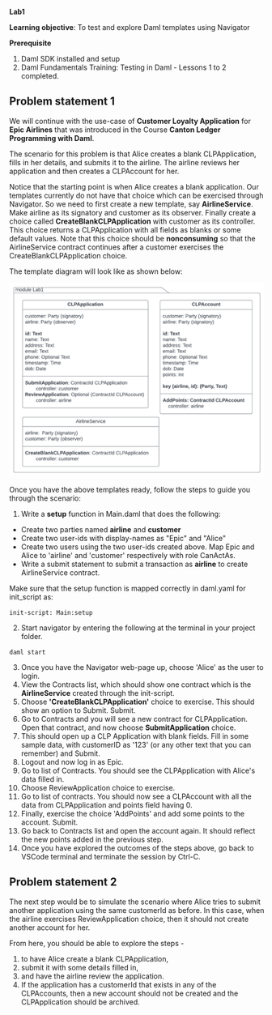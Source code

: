 **Lab1**

**Learning objective**: To test and explore Daml templates using Navigator

**Prerequisite**
1. Daml SDK installed and setup
2. Daml Fundamentals Training: Testing in Daml - Lessons 1 to 2 completed.

## Problem statement 1

We will continue with the use-case of **Customer Loyalty Application** for **Epic Airlines** that was introduced in the Course **Canton Ledger Programming with Daml**.

The scenario for this problem is that Alice creates a blank CLPApplication, fills in her details, and submits it to the airline. The airline reviews her application and then creates a CLPAccount for her. 

Notice that the starting point is when Alice creates a blank application. Our templates currently do not have that choice which can be exercised through Navigator. So we need to first create a new template, say **AirlineService**. Make airline as its signatory and customer as its observer. Finally create a choice called **CreateBlankCLPApplication** with customer as its controller. This choice returns a CLPApplication with all fields as blanks or some default values. Note that this choice should be **nonconsuming** so that the AirlineService contract continues after a customer exercises the CreateBlankCLPApplication choice. 

The template diagram will look like as shown below:

![Testing-Lab1-Templates](fundamentals-testing-lab1-Templates1.png)

Once you have the above templates ready, follow the steps to guide you through the scenario:

1. Write a **setup** function in Main.daml that does the following:

- Create two parties named **airline** and **customer**
- Create two user-ids with display-names as "Epic" and "Alice"
- Create two users using the two user-ids created above. Map Epic and Alice to 'airline' and 'customer' respectively with role CanActAs. 
- Write a submit statement to submit a transaction as **airline** to create AirlineService contract. 

Make sure that the setup function is mapped correctly in daml.yaml for init_script as:

```
init-script: Main:setup
```

2. Start navigator by entering the following at the terminal in your project folder.

```
daml start
```

3. Once you have the Navigator web-page up, choose 'Alice' as the user to login. 
4. View the Contracts list, which should show one contract which is the **AirlineService** created through the init-script. 
5. Choose **'CreateBlankCLPApplication'** choice to exercise. This should show an option to Submit. Submit.
6. Go to Contracts and you will see a new contract for CLPApplication. Open that contract, and now choose **SubmitApplication** choice.
5. This should open up a CLP Application with blank fields. Fill in some sample data, with customerID as '123' (or any other text that you can remember) and Submit.
6. Logout and now log in as Epic. 
7. Go to list of Contracts. You should see the CLPApplication with Alice's data filled in. 
8. Choose ReviewApplication choice to exercise. 
9. Go to list of contracts. You should now see a CLPAccount with all the data from CLPApplication and points field having 0.
10. Finally, exercise the choice 'AddPoints' and add some points to the account. Submit.
11. Go back to Contracts list and open the account again. It should reflect the new points added in the previous step. 
12. Once you have explored the outcomes of the steps above, go back to VSCode terminal and terminate the session by Ctrl-C.   

## Problem statement 2

The next step would be to simulate the scenario where Alice tries to submit another application using the same customerId as before. In this case, when the airline exercises ReviewApplication choice, then it should not create another account for her. 

From here, you should be able to explore the steps - 
1. to have Alice create a blank CLPApplication, 
2. submit it with some details filled in, 
3. and have the airline review the application. 
4. If the application has a customerId that exists in any of the CLPAccounts, then a new account should not be created and the CLPApplication should be archived. 


